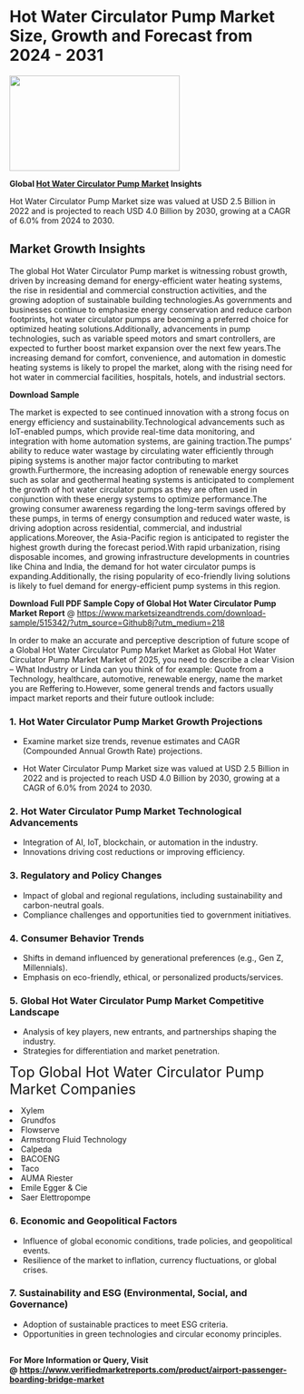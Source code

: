 <H1>Hot Water Circulator Pump Market Size, Growth and Forecast from 2024 - 2031</H1><img class="aligncenter size-medium wp-image-584254" src="https://thirdeyenews.in/wp-content/uploads/2024/09/Global-Market-Research-300x168.jpeg" alt="" width="300" height="168" /><p><strong>Global&nbsp;<a href="https://www.marketsizeandtrends.com/download-sample/515342/?utm_source=Github8j?utm_medium=218">Hot Water Circulator Pump Market</a> Insights</strong></p><p>Hot Water Circulator Pump Market size was valued at USD 2.5 Billion in 2022 and is projected to reach USD 4.0 Billion by 2030, growing at a CAGR of 6.0% from 2024 to 2030.</p><p><h2>Market Growth Insights</h2> <p>The global Hot Water Circulator Pump market is witnessing robust growth, driven by increasing demand for energy-efficient water heating systems, the rise in residential and commercial construction activities, and the growing adoption of sustainable building technologies.As governments and businesses continue to emphasize energy conservation and reduce carbon footprints, hot water circulator pumps are becoming a preferred choice for optimized heating solutions.Additionally, advancements in pump technologies, such as variable speed motors and smart controllers, are expected to further boost market expansion over the next few years.The increasing demand for comfort, convenience, and automation in domestic heating systems is likely to propel the market, along with the rising need for hot water in commercial facilities, hospitals, hotels, and industrial sectors.</p> <p><strong>Download Sample</strong></p> <p>The market is expected to see continued innovation with a strong focus on energy efficiency and sustainability.Technological advancements such as IoT-enabled pumps, which provide real-time data monitoring, and integration with home automation systems, are gaining traction.The pumps’ ability to reduce water wastage by circulating water efficiently through piping systems is another major factor contributing to market growth.Furthermore, the increasing adoption of renewable energy sources such as solar and geothermal heating systems is anticipated to complement the growth of hot water circulator pumps as they are often used in conjunction with these energy systems to optimize performance.The growing consumer awareness regarding the long-term savings offered by these pumps, in terms of energy consumption and reduced water waste, is driving adoption across residential, commercial, and industrial applications.Moreover, the Asia-Pacific region is anticipated to register the highest growth during the forecast period.With rapid urbanization, rising disposable incomes, and growing infrastructure developments in countries like China and India, the demand for hot water circulator pumps is expanding.Additionally, the rising popularity of eco-friendly living solutions is likely to fuel demand for energy-efficient pump systems in this region.<p><span class=""><strong>Download Full PDF Sample Copy of Global Hot Water Circulator Pump Market Report</strong> @ <a href="https://www.marketsizeandtrends.com/download-sample/515342/?utm_source=Github8j?utm_medium=218" target="_blank">https://www.marketsizeandtrends.com/download-sample/515342/?utm_source=Github8j?utm_medium=218</a></span></p><p>In order to make an accurate and perceptive description of future scope of a Global&nbsp;Hot Water Circulator Pump Market Market as Global&nbsp;Hot Water Circulator Pump Market Market of 2025, you need to describe a clear Vision &ndash; What Industry or Linda can you think of for example: Quote from a Technology, healthcare, automotive, renewable energy, name the market you are Reffering to.However, some general trends and factors usually impact market reports and their future outlook include:</p><h3>1.&nbsp;<strong>Hot Water Circulator Pump Market Growth Projections</strong></h3><ul><li>Examine market size trends, revenue estimates and CAGR (Compounded Annual Growth Rate) projections.</li><li><p>Hot Water Circulator Pump Market size was valued at USD 2.5 Billion in 2022 and is projected to reach USD 4.0 Billion by 2030, growing at a CAGR of 6.0% from 2024 to 2030.</p></li></ul><h3>2.&nbsp;<strong>Hot Water Circulator Pump Market Technological Advancements</strong></h3><ul><li>Integration of AI, IoT, blockchain, or automation in the industry.</li><li>Innovations driving cost reductions or improving efficiency.</li></ul><h3>3.&nbsp;<strong>Regulatory and Policy Changes</strong></h3><ul><li>Impact of global and regional regulations, including sustainability and carbon-neutral goals.</li><li>Compliance challenges and opportunities tied to government initiatives.</li></ul><h3>4.&nbsp;<strong>Consumer Behavior Trends</strong></h3><ul><li>Shifts in demand influenced by generational preferences (e.g., Gen Z, Millennials).</li><li>Emphasis on eco-friendly, ethical, or personalized products/services.</li></ul><h3>5.&nbsp;<strong>Global Hot Water Circulator Pump Market Competitive Landscape</strong></h3><ul><li>Analysis of key players, new entrants, and partnerships shaping the industry.</li><li>Strategies for differentiation and market penetration.</li></ul><p data-pm-slice="1 1 []"><span style="color: inherit; font-family: inherit; font-size: 25px;">Top Global Hot Water Circulator Pump Market Companies</span></p><div class="" data-test-id=""><p><li>Xylem</li><li> Grundfos</li><li> Flowserve</li><li> Armstrong Fluid Technology</li><li> Calpeda</li><li> BACOENG</li><li> Taco</li><li> AUMA Riester</li><li> Emile Egger & Cie</li><li> Saer Elettropompe</li></p></div><h3>6.&nbsp;<strong>Economic and Geopolitical Factors</strong></h3><ul><li>Influence of global economic conditions, trade policies, and geopolitical events.</li><li>Resilience of the market to inflation, currency fluctuations, or global crises.</li></ul><h3>7.&nbsp;<strong>Sustainability and ESG (Environmental, Social, and Governance)</strong></h3><ul><li>Adoption of sustainable practices to meet ESG criteria.</li><li>Opportunities in green technologies and circular economy principles.</li></ul><h2><strong style="font-size: 14px;">For More Information or Query, Visit @&nbsp;</strong><a style="background-color: #ffffff; font-size: 14px;" href="https://www.marketsizeandtrends.com/report/hot-water-circulator-pump-market/" target="_blank">https://www.verifiedmarketreports.com/product/airport-passenger-boarding-bridge-market</a></h2>